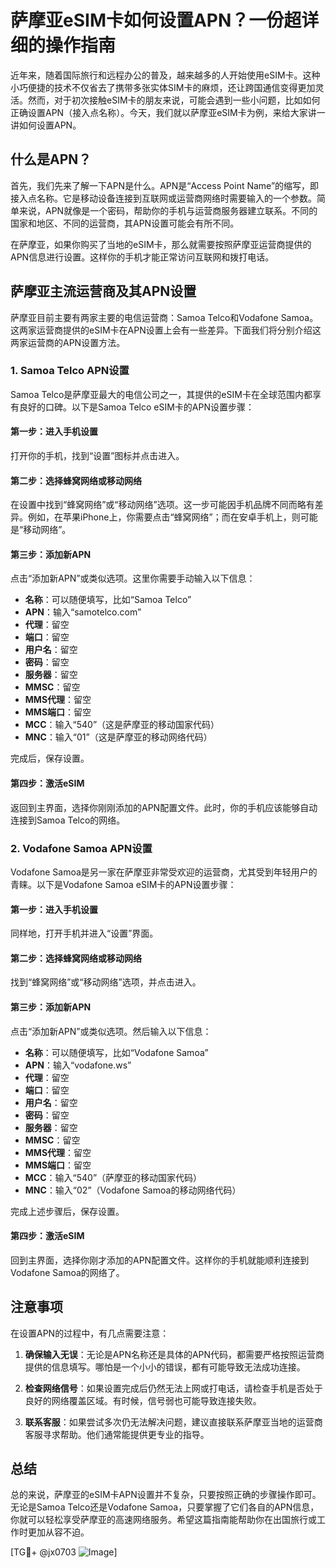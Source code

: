 # 萨摩亚eSIM卡如何设置APN？一份超详细的操作指南

近年来，随着国际旅行和远程办公的普及，越来越多的人开始使用eSIM卡。这种小巧便捷的技术不仅省去了携带多张实体SIM卡的麻烦，还让跨国通信变得更加灵活。然而，对于初次接触eSIM卡的朋友来说，可能会遇到一些小问题，比如如何正确设置APN（接入点名称）。今天，我们就以萨摩亚eSIM卡为例，来给大家讲一讲如何设置APN。

## 什么是APN？

首先，我们先来了解一下APN是什么。APN是“Access Point Name”的缩写，即接入点名称。它是移动设备连接到互联网或运营商网络时需要输入的一个参数。简单来说，APN就像是一个密码，帮助你的手机与运营商服务器建立联系。不同的国家和地区、不同的运营商，其APN设置可能会有所不同。

在萨摩亚，如果你购买了当地的eSIM卡，那么就需要按照萨摩亚运营商提供的APN信息进行设置。这样你的手机才能正常访问互联网和拨打电话。

## 萨摩亚主流运营商及其APN设置

萨摩亚目前主要有两家主要的电信运营商：Samoa Telco和Vodafone Samoa。这两家运营商提供的eSIM卡在APN设置上会有一些差异。下面我们将分别介绍这两家运营商的APN设置方法。

### 1. Samoa Telco APN设置

Samoa Telco是萨摩亚最大的电信公司之一，其提供的eSIM卡在全球范围内都享有良好的口碑。以下是Samoa Telco eSIM卡的APN设置步骤：

#### 第一步：进入手机设置
打开你的手机，找到“设置”图标并点击进入。

#### 第二步：选择蜂窝网络或移动网络
在设置中找到“蜂窝网络”或“移动网络”选项。这一步可能因手机品牌不同而略有差异。例如，在苹果iPhone上，你需要点击“蜂窝网络”；而在安卓手机上，则可能是“移动网络”。

#### 第三步：添加新APN
点击“添加新APN”或类似选项。这里你需要手动输入以下信息：
- **名称**：可以随便填写，比如“Samoa Telco”
- **APN**：输入“samotelco.com”
- **代理**：留空
- **端口**：留空
- **用户名**：留空
- **密码**：留空
- **服务器**：留空
- **MMSC**：留空
- **MMS代理**：留空
- **MMS端口**：留空
- **MCC**：输入“540”（这是萨摩亚的移动国家代码）
- **MNC**：输入“01”（这是萨摩亚的移动网络代码）

完成后，保存设置。

#### 第四步：激活eSIM
返回到主界面，选择你刚刚添加的APN配置文件。此时，你的手机应该能够自动连接到Samoa Telco的网络。

### 2. Vodafone Samoa APN设置

Vodafone Samoa是另一家在萨摩亚非常受欢迎的运营商，尤其受到年轻用户的青睐。以下是Vodafone Samoa eSIM卡的APN设置步骤：

#### 第一步：进入手机设置
同样地，打开手机并进入“设置”界面。

#### 第二步：选择蜂窝网络或移动网络
找到“蜂窝网络”或“移动网络”选项，并点击进入。

#### 第三步：添加新APN
点击“添加新APN”或类似选项。然后输入以下信息：
- **名称**：可以随便填写，比如“Vodafone Samoa”
- **APN**：输入“vodafone.ws”
- **代理**：留空
- **端口**：留空
- **用户名**：留空
- **密码**：留空
- **服务器**：留空
- **MMSC**：留空
- **MMS代理**：留空
- **MMS端口**：留空
- **MCC**：输入“540”（萨摩亚的移动国家代码）
- **MNC**：输入“02”（Vodafone Samoa的移动网络代码）

完成上述步骤后，保存设置。

#### 第四步：激活eSIM
回到主界面，选择你刚才添加的APN配置文件。这样你的手机就能顺利连接到Vodafone Samoa的网络了。

## 注意事项

在设置APN的过程中，有几点需要注意：

1. **确保输入无误**：无论是APN名称还是具体的APN代码，都需要严格按照运营商提供的信息填写。哪怕是一个小小的错误，都有可能导致无法成功连接。
   
2. **检查网络信号**：如果设置完成后仍然无法上网或打电话，请检查手机是否处于良好的网络覆盖区域。有时候，信号弱也可能导致连接失败。

3. **联系客服**：如果尝试多次仍无法解决问题，建议直接联系萨摩亚当地的运营商客服寻求帮助。他们通常能提供更专业的指导。

## 总结

总的来说，萨摩亚的eSIM卡APN设置并不复杂，只要按照正确的步骤操作即可。无论是Samoa Telco还是Vodafone Samoa，只要掌握了它们各自的APN信息，你就可以轻松享受萨摩亚的高速网络服务。希望这篇指南能帮助你在出国旅行或工作时更加从容不迫。

[TG💪+ @jx0703 ![Image](https://github.com/user-attachments/assets/dbca1d08-cadb-493c-b0ec-ad6f7a83f270)]